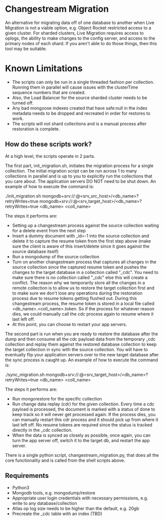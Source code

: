 # Changestream Migration
An alternative for migrating data off of one database to another when Live Migration is not a viable option, e.g. Object Rocket restricted access to a given cluster. For sharded clusters, Live Migration requires access to oplogs, the ability to make changes to the config server, and access to the primary nodes of each shard. If you aren't able to do those things, then this tool may be suitable.

# Known Limitations
- The scripts can only be run in a single threaded fashion per collection. Running them in parallel will cause issues with the clusterTime sequence numbers that are created. 
- Also, the Load Balancer for the source sharded cluster needs to be turned off.
- Any bad mongoose indexes created that have safe:null in the index metadata needs to be dropped and recreated in order for restores to work.
- The scripts will not shard collections and is a manual process after restoration is complete.

## How do these scripts work?
At a high level, the scripts operate in 2 parts. 

The first part, init_migration.sh, initiates the migration process for a single collection. The initial migration script can be run across 1 to many collections in parallel and is up to you to explicitly run the collections that you care about. The application servers DO NOT need to be shut down. An example of how to execute the command is:

./init_migration.sh mongodb+srv://<username>:<password>@<srv_src_host>/<db_name>?retryWrites=true mongodb+srv://<username>:<password>@<srv_target_host>/<db_name>?retryWrites=true <db_name> <coll_name>

The steps it performs are:
- Setting up a changestream process against the source collection waiting for a delete event from the next step
- Insert a dummy document with _id=-1 into the source collection and delete it to capture the resume token from the first step above (make sure the client is aware of this insert/delete since it goes against the source database itself)
- Run a mongodump of the source collection
- Turn on another changestream process that captures all changes in the source collection since the captured resume token and pushes the changes to the target database in a collection called "_cdc". You need to make sure there is no collection called "_cdc" else this will create a conflict. The reason why we temporarily store all the changes in a remote collection is to allow us to restore the target collection first and to make sure we don't lose any operations during the restoration process due to resume tokens getting flushed out. During this changestream process, the resume token is stored in a local file called <db_name>.<coll_name>.token. So if the process for whatever reason dies, we could manually call the cdc process again to resume where it last left off.
- At this point, you can choose to restart your app servers.

The second part is run when you are ready to restore the database after the dump and then consume all the cdc payload data from the temporary _cdc collection and replay them against the restored database collection to keep the target collection in sync with the source collection. You will have to eventually flip your application servers over to the new target database after the sync process is caught up. An example of how to execute the command is:

./sync_migration.sh mongodb+srv://<username>:<password>@<srv_target_host>/<db_name>?retryWrites=true <db_name> <coll_name>

The steps it performs are:
- Run mongorestore for the specific collection
- Run change data replay (cdr) for the given collection. Every time a cdc payload is processed, the document is marked with a status of done to keep track so it will never get processed again. If the process dies, you can manually restart this cdr process and it should pick up from where it last left off. No resume tokens are required since the status is tracked directly in the _cdc collection.
- When the data is synced as closely as possible, once again, you can turn the app server off, switch it to the target db, and restart the app server.

There is a single python script, changestream_migration.py, that does all the core functionality and is called from the shell scripts above.

## Requirements
- Python3
- Mongodb tools, e.g. mongodump/restore
- Appropriate user login credentials with necessary permissions, e.g. write to any database/collection
- Atlas op log size needs to be higher than the default, e.g. 20gb
- Precreate the _cdc table with an index (TBD)
